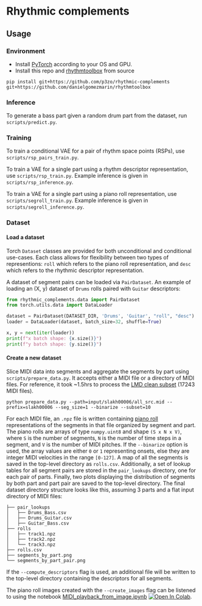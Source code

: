 # Rhythmic complements

## Usage

### Environment

- Install [PyTorch](https://pytorch.org/) according to your OS and GPU.
- Install this repo and [rhythmtoolbox](https://github.com/danielgomezmarin/rhythmtoolbox) from source

```
pip install git+https://github.com/p3zo/rhythmic-complements git+https://github.com/danielgomezmarin/rhythmtoolbox
```

### Inference

To generate a bass part given a random drum part from the dataset, run `scripts/predict.py`.

### Training

To train a conditional VAE for a pair of rhythm space points (RSPs), use `scripts/rsp_pairs_train.py`.

To train a VAE for a single part using a rhythm descriptor representation, use `scripts/rsp_train.py`. Example
inference is given in `scripts/rsp_inference.py`.

To train a VAE for a single part using a piano roll representation, use `scripts/segroll_train.py`. Example inference
is given in `scripts/segroll_inference.py`.

### Dataset

#### Load a dataset

Torch `Dataset` classes are provided for both unconditional and conditional use-cases. Each class allows for flexibility
between two types of representions: `roll` which refers to the piano roll representation, and `desc` which refers to the
rhythmic descriptor representation.

A dataset of segment pairs can be loaded via `PairDataset`. An example of loading an (X, y) dataset of `Drums` rolls
paired with `Guitar` descriptors:

```python
from rhythmic_complements.data import PairDataset
from torch.utils.data import DataLoader

dataset = PairDataset(DATASET_DIR, 'Drums', 'Guitar', "roll", "desc")
loader = DataLoader(dataset, batch_size=32, shuffle=True)

x, y = next(iter(loader))
print(f"x batch shape: {x.size()}")
print(f"y batch shape: {y.size()}")
```

#### Create a new dataset

Slice MIDI data into segments and aggregate the segments by part using `scripts/prepare_data.py`. It accepts either a
MIDI file or a directory of MIDI files. For reference, it took ~1.5hrs to process
the [LMD clean subset](https://colinraffel.com/projects/lmd/) (17243 MIDI files).

    python prepare_data.py --path=input/slakh00006/all_src.mid --prefix=slakh00006 --seg_size=1 --binarize --subset=10

For each MIDI file, an `.npz` file is written
containing [piano roll](https://en.wikipedia.org/wiki/Piano_roll#In_digital_audio_workstations) representations of the
segments in that file organized by segment and part. The piano rolls are arrays of type `numpy.uint8` and
shape `(S x N x V)`, where `S` is the number of segments, `N` is the number of time steps in a segment, and `V` is the
number of MIDI pitches. If the `--binarize` option is used, the array values are either `0` or `1` representing onsets,
else they are integer MIDI velocities in the range `[0-127]`. A map of all the segments is saved in the top-level
directory as `rolls.csv`. Additionally, a set of lookup tables for all segment pairs are stored in the `pair_lookups`
directory, one for each pair of parts. Finally, two plots displaying the distribution of segments by both part and part
pair are saved to the top-level directory. The final dataset directory structure looks like this, assuming 3 parts and a
flat input directory of MIDI files:

```
├── pair_lookups
│   ├── Drums_Bass.csv
│   ├── Drums_Guitar.csv
│   ├── Guitar_Bass.csv
├── rolls
│   ├── track1.npz
│   ├── track2.npz
│   └── track3.npz
├── rolls.csv
├── segments_by_part.png
└── segments_by_part_pair.png
```

If the `--compute_descriptors` flag is used, an additional file will be written to the top-level directory containing
the descriptors for all segments.

The piano roll images created with the `--create_images` flag can be listened to using the notebook
[MIDI_playback_from_image.ipynb](MIDI_playback_from_image.ipynb) [![Open In Colab](https://colab.research.google.com/assets/colab-badge.svg)](https://colab.research.google.com/drive/1okATUg3TI1CsyKi1OUsQTt8FB28XfIm1?usp=sharing).
